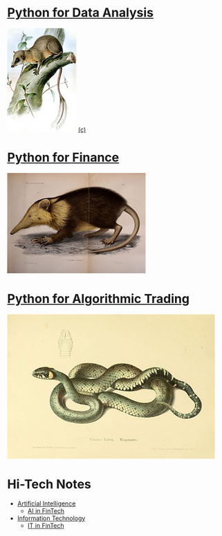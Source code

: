 # [Python for Data Analysis](01-python-for-data-analysis)
[![Ptilocercus_lowii](01-python-for-data-analysis/cover/1_ptilocercus_lowii_160x240.jpg?raw=true "Ptilocercus lowii")](https://en.wikipedia.org/wiki/Pen-tailed_treeshrew)
[(c)](https://commons.wikimedia.org/wiki/File:Ptilocercus_lowii_2.jpg)

# [Python for Finance](02-python-for-finance)
[![Python for Finance](02-python-for-finance/cover/1_solenodon_cubanus_320x232.jpg?raw=true "Solenodon cubanus")](https://en.wikipedia.org/wiki/Cuban_solenodon)

# [Python for Algorithmic Trading](03-python-for-algorithmic-trading)
[![Python for Algorithmic Trading](03-python-for-algorithmic-trading/cover/2_coluber_natrix_480x334.jpg?raw=true "Coluber natrix")](https://en.wikipedia.org/wiki/Natrix)

# Hi-Tech Notes
- [Artificial Intelligence](ai.md)
  - [AI in FinTech](ai-in-fin-tech.md)
- [Information Technology](it.md)
  - [IT in FinTech](it-in-fin-tech.md)
